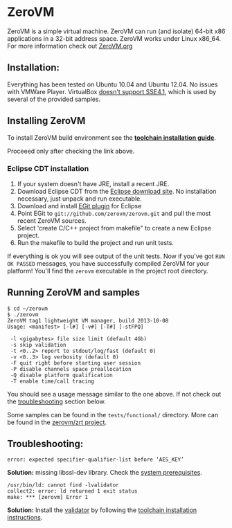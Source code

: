 # ZeroVM

ZeroVM is a simple virtual machine. ZeroVM can run (and isolate)
64-bit x86 applications in a 32-bit address space. ZeroVM works under
Linux x86_64. For more information check out
[ZeroVM.org](http://zerovm.org)

## Installation:

Everything has been tested on Ubuntu 10.04 and Ubuntu 12.04. No issues
with VMWare Player. VirtualBox
[doesn't support SSE4.1](https://www.virtualbox.org/ticket/8651),
which is used by several of the provided samples.

## Installing ZeroVM

To install ZeroVM build environment see the
**[toolchain installation guide][toolchain]**.

Proceeed only after checking the link above.

### Eclipse CDT installation
   1. If your system doesn't have JRE, install a recent JRE.
   2. Download Eclipse CDT from the
      [Eclipse download site][eclipse-dl]. No installation necessary,
      just unpack and run executable.
   3. Download and install [EGit plugin][egit-plugin] for Eclipse
   4. Point EGit to `git://github.com/zerovm/zerovm.git` and pull the
      most recent ZeroVM sources.
   5. Select 'create C/C++ project from makefile" to create a new
      Eclipse project.
   6. Run the makefile to build the project and run unit tests.

   If everything is ok you will see output of the unit tests. Now if
   you've got `RUN OK PASSED` messages, you have successfully compiled
   ZeroVM for your platform! You'll find the `zerovm` executable in
   the project root directory.

[eclipse-dl]: http://www.eclipse.org/downloads/
[egit-plugin]: http://www.eclipse.org/egit/download/

## Running ZeroVM and samples

    $ cd ~/zerovm
    $ ./zerovm
    ZeroVM tag1 lightweight VM manager, build 2013-10-08
    Usage: <manifest> [-l#] [-v#] [-T#] [-stFPQ]

     -l <gigabytes> file size limit (default 4Gb)
     -s skip validation
     -t <0..2> report to stdout/log/fast (default 0)
     -v <0..3> log verbosity (default 0)
     -F quit right before starting user session
     -P disable channels space preallocation
     -Q disable platform qualification
     -T enable time/call tracing

   You should see a usage message similar to the one above. If not
   check out the [troubleshooting](#troubleshooting) section below.

   Some samples can be found in the `tests/functional/` directory.
   More can be found in the
   [zerovm/zrt project](https://github.com/zerovm/zrt).

## Troubleshooting:

    error: expected specifier-qualifier-list before ‘AES_KEY’

**Solution:** missing libssl-dev library. Check the
[system prerequisites][prerequisites].

    /usr/bin/ld: cannot find -lvalidator
    collect2: error: ld returned 1 exit status
    make: *** [zerovm] Error 1

[prerequisites]: https://github.com/zerovm/toolchain/#install-prerequisites

**Solution:** Install the [validator][zerovm-validator] by following
the [toolchain installation instructions][toolchain].

[zerovm-validator]: https://github.com/zerovm/validator
[toolchain]: https://github.com/zerovm/toolchain/blob/master/README.md
